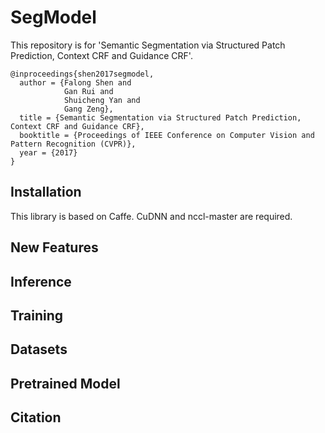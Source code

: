 SegModel
=====


This repository is for 'Semantic Segmentation via Structured Patch Prediction, Context CRF and Guidance CRF'.

    @inproceedings{shen2017segmodel,
      author = {Falong Shen and
                Gan Rui and
                Shuicheng Yan and
                Gang Zeng},
      title = {Semantic Segmentation via Structured Patch Prediction, Context CRF and Guidance CRF},
      booktitle = {Proceedings of IEEE Conference on Computer Vision and Pattern Recognition (CVPR)},
      year = {2017}
    }

Installation
----
This library is based on Caffe. CuDNN and nccl-master are required.


New Features
----


Inference
----

Training
----

Datasets
----


Pretrained Model
----

Citation
----



